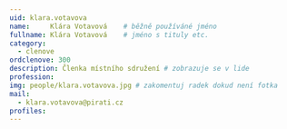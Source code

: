 ```yaml
---
uid: klara.votavova
name:     Klára Votavová  	# běžně používáné jméno
fullname: Klára Votavová  	# jméno s tituly etc.
category:
  - clenove
ordclenove: 300
description: Členka místního sdružení # zobrazuje se v lide
profession: 
img: people/klara.votavova.jpg # zakomentuj radek dokud není fotka
mail:
  - klara.votavova@pirati.cz
profiles:
---
```

